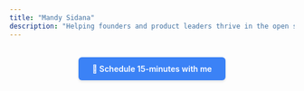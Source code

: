 ```yaml
---
title: "Mandy Sidana"
description: "Helping founders and product leaders thrive in the open source"
---
```



<!-- Cal element-click embed code begins -->
<script type="text/javascript">
  (function (C, A, L) { let p = function (a, ar) { a.q.push(ar); }; let d = C.document; C.Cal = C.Cal || function () { let cal = C.Cal; let ar = arguments; if (!cal.loaded) { cal.ns = {}; cal.q = cal.q || []; d.head.appendChild(d.createElement("script")).src = A; cal.loaded = true; } if (ar[0] === L) { const api = function () { p(api, arguments); }; const namespace = ar[1]; api.q = api.q || []; if(typeof namespace === "string"){cal.ns[namespace] = cal.ns[namespace] || api;p(cal.ns[namespace], ar);p(cal, ["initNamespace", namespace]);} else p(cal, ar); return;} p(cal, ar); }; })(window, "https://app.cal.com/embed/embed.js", "init");
Cal("init", "15min", {origin:"https://app.cal.com"});

  Cal.ns["15min"]("ui", {"hideEventTypeDetails":false,"layout":"month_view","theme":"auto"});
  </script>
  <!-- Cal element-click embed code ends -->



<div style="text-align: center; margin: 2rem 0;">
  <a  style="display: inline-block; 
            background-color: #3b82f6; 
            color: white; 
            padding: 12px 24px; 
            text-decoration: none; 
            border-radius: 6px; 
            font-weight: 600; 
            transition: background-color 0.2s ease;
            box-shadow: 0 2px 4px rgba(0,0,0,0.1);"
     onmouseover="this.style.backgroundColor='#2563eb'"
     onmouseout="this.style.backgroundColor='#3b82f6'"
     data-cal-link="mandysidana/15min"
     data-cal-link="mandysidana/15min"
     data-cal-namespace="15min"
     `data-cal-config='{"layout":"month_view","theme":"auto"}'`
     >
    📅 Schedule 15-minutes with me
  </a>
</div>

